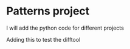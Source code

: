 # Patterns project

I will add the python code for different projects

Adding this to test the difftool